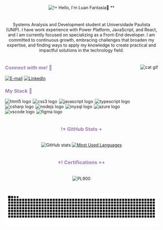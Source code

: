 <div align="center">
  <img src="https://readme-typing-svg.demolab.com?font=Jacquard+12&size=40&duration=4000&pause=1000&color=A07BB6&center=true&vCenter=true&width=600&height=100&lines=!%2B+Hello%2C+I'm+Luan+Fantasia👾+**" alt="!+ Hello, I'm Luan Fantasia👾 **">
</div>

#

<p align="center">Systems Analysis and Development student at Universidade Paulista (UNIP). I have work experience with Power Platform, JavaScript, and React, and I am currently focused on specializing as a Front-End developer. I am committed to continuous growth, embracing challenges that broaden my expertise, and finding ways to apply my knowledge to create practical and impactful solutions in the technology field.</p>
  
#

<img align="right" alt="cat gif" height="200px" src="./src/main.gif">

<h3 style="color: #a07bb6" align="left">Connect with me! 📠</h3>

[![E-mail](https://img.shields.io/badge/-Email-000?style=for-the-badge&logo=microsoft-outlook&logoColor=FF00F6&color:FFF)](mailto:luanfantasia2002@outlook.com)
[![LinkedIn](https://img.shields.io/badge/-LinkedIn-000?style=for-the-badge&logo=linkedin&logoColor=FF00F6&color:FFF)](https://www.linkedin.com/in/luanfantasia/)

<h3 style="color: #a07bb6" align="left">My Stack 🧠</h3>

<div align="left">
  <img src="https://cdn.jsdelivr.net/gh/devicons/devicon@latest/icons/html5/html5-original.svg" style="padding-right: 2px;" height="28" alt="html5 logo" title="HTML5" />
  <img src="https://cdn.jsdelivr.net/gh/devicons/devicon@latest/icons/css3/css3-original.svg" style="padding-right: 2px;" height="28" alt="css3 logo" title="CSS3" />
  <img src="https://cdn.jsdelivr.net/gh/devicons/devicon@latest/icons/javascript/javascript-original.svg" style="padding-right: 2px;" height="28" alt="javascript logo" title="JavaScript" />
  <img src="https://cdn.jsdelivr.net/gh/devicons/devicon@latest/icons/typescript/typescript-original.svg" style="padding-right: 2px;" height="28" alt="typescript logo" title="TypeScript" />
  <img src="https://cdn.jsdelivr.net/gh/devicons/devicon@latest/icons/csharp/csharp-original.svg" style="padding-right: 2px;" height="28" alt="csharp logo" title="C#" />
  <img src="https://cdn.jsdelivr.net/gh/devicons/devicon@latest/icons/nodejs/nodejs-original.svg" style="padding-right: 2px;" height="28" alt="nodejs logo" title="NodeJS" />
  <img src="https://cdn.jsdelivr.net/gh/devicons/devicon@latest/icons/mysql/mysql-original.svg" style="padding-right: 2px;" height="28" alt="mysql logo" title="MySQL" />
  <img src="https://cdn.jsdelivr.net/gh/devicons/devicon@latest/icons/azure/azure-original.svg" style="padding-right: 2px;" height="28" alt="azure logo" title="Azure" />
  <img src="https://cdn.jsdelivr.net/gh/devicons/devicon@latest/icons/vscode/vscode-original.svg" style="padding-right: 2px;" height="28" alt="vscode logo" title="VSCode" />
  <img src="https://cdn.jsdelivr.net/gh/devicons/devicon@latest/icons/figma/figma-original.svg" style="padding-right: 2px;" height="28" alt="figma logo" title="Figma" />
</div>

#

<div style="text-align: center;" align="center">
  <h3 style="color: #a07bb6">!* GitHub Stats +</h3>
  <br>
  <img src="https://github-readme-stats-git-masterrstaa-rickstaa.vercel.app/api?username=luanfantasia&hide_title=true&show_icons=true&include_all_commits=false&count_private=true&line_height=24&hide=issues&bg_color=000&title_color=a07bb6&text_color=FFF&border_radius=4&border_color=a07bb6&icon_color=a07bb6&theme=dracula" alt="GitHub stats">
  <a href="https://github.com/luanfantasia/github-readme-stats">
    <img src="https://github-readme-stats-git-masterrstaa-rickstaa.vercel.app/api/top-langs/?username=luanfantasia&line_height=10&card_width=280&layout=compact&hide_title=false&count_private=true&langs_count=4&show_icons=true&title_color=a07bb6&hide=html,scss,less&bg_color=000&text_color=8B8B8B&border_radius=4&border_color=a07bb6&count_private=true" alt="Most Used Languages">
  </a>
</div>

#

<div style="text-align: center;" align="center">
  <h3 style="color: #a07bb6">*! Certifications ++</h3>
  <br>
    <img align="center" alt="PL900" src="https://images.credly.com/size/340x340/images/2a6251f2-737b-4bf6-9190-d77570cc76fc/CERT-Fundamentals-Power-Platform.png" style="width: 120px" />
</div>

#

<picture align="center">
  <source media="(prefers-color-scheme: dark)" srcset="https://raw.githubusercontent.com/luanfantasia/luanfantasia/output/github-contribution-grid-snake-dark.svg">
  <source media="(prefers-color-scheme: light)" srcset="https://raw.githubusercontent.com/luanfantasia/luanfantasia/output/github-contribution-grid-snake-dark.svg">
  <img align="center" alt="github contribution grid snake animation" src="https://raw.githubusercontent.com/luanfantasia/luanfantasia/output/github-contribution-grid-snake.svg">
</picture>
